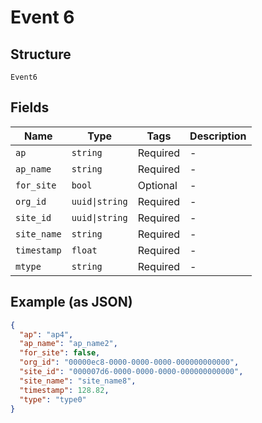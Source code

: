 
# Event 6

## Structure

`Event6`

## Fields

| Name | Type | Tags | Description |
|  --- | --- | --- | --- |
| `ap` | `string` | Required | - |
| `ap_name` | `string` | Required | - |
| `for_site` | `bool` | Optional | - |
| `org_id` | `uuid\|string` | Required | - |
| `site_id` | `uuid\|string` | Required | - |
| `site_name` | `string` | Required | - |
| `timestamp` | `float` | Required | - |
| `mtype` | `string` | Required | - |

## Example (as JSON)

```json
{
  "ap": "ap4",
  "ap_name": "ap_name2",
  "for_site": false,
  "org_id": "00000ec8-0000-0000-0000-000000000000",
  "site_id": "000007d6-0000-0000-0000-000000000000",
  "site_name": "site_name8",
  "timestamp": 128.82,
  "type": "type0"
}
```

